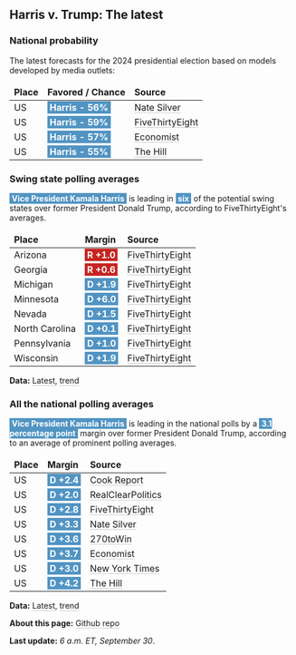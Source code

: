 
<style>
table {
    width: 100%;
    border-collapse: collapse;
}
table, th, td {
    border: 0px solid black;
}
a {
    color: inherit;
    text-decoration: underline;
    text-decoration-thickness: 1px;
    text-underline-offset: .2em;
    text-decoration-color: #0003;
    transition: text-decoration-color .3s ease-out; 
}
a:visited {
    color: inherit;
    text-decoration: underline;
    text-decoration-thickness: 1px;
    text-underline-offset: .2em;
    text-decoration-color: #0003;
    transition: text-decoration-color .3s ease-out; 
}
.markdown-body table th, .markdown-body table td {
    padding: 5px 10px;
    border: 1px solid #dfe2e5;
}
th, td {
    text-align: left;
}
.markdown-body>*:last-child {
    display: none;
}
@media (max-width: 400px) {
    th, td {
        font-size: .9em;  /* Smaller font size on small screens */
    }
}
@media (max-width: 320px) {
    th, td {
        font-size: .8em;  /* Smaller font size on small screens */
    }
}
</style>

## Harris v. Trump: The latest


### National probability
The latest forecasts for the 2024 presidential election based on models developed by media outlets:

| Place | Favored / Chance | Source |
|-------|---------------------|--------|
| US | <span style='background: #5194C3; padding:1px 4px; color: #ffffff; font-weight: bold;'>Harris - 56%</span> | [Nate Silver](https://www.natesilver.net/p/nate-silver-2024-president-election-polls-model) |
| US | <span style='background: #5194C3; padding:1px 4px; color: #ffffff; font-weight: bold;'>Harris - 59%</span> | [FiveThirtyEight](https://projects.fivethirtyeight.com/2024-election-forecast) |
| US | <span style='background: #5194C3; padding:1px 4px; color: #ffffff; font-weight: bold;'>Harris - 57%</span> | [Economist](https://www.economist.com/interactive/us-2024-election/prediction-model/president/) |
| US | <span style='background: #5194C3; padding:1px 4px; color: #ffffff; font-weight: bold;'>Harris - 55%</span> | [The Hill](https://elections2024.thehill.com/forecast/2024/president/) |


### Swing state polling averages
<span style='background: #5194C3; padding:1px 4px; color: #ffffff; font-weight: bold;'>Vice President Kamala Harris</span> is leading in <span style='background: #5194C3; padding:1px 4px; color: #ffffff; font-weight: bold;'>six</span> of the potential swing states over former President Donald Trump, according to FiveThirtyEight's averages.

| Place | Margin | Source |
|-------|--------|--------|
| Arizona | <span style='background: #c52622; padding:1px 4px; color: #ffffff; font-weight: bold;'>R +1.0</span> | [FiveThirtyEight](https://projects.fivethirtyeight.com/polls/president-general/2024/arizona/polling-average.json) |
| Georgia | <span style='background: #c52622; padding:1px 4px; color: #ffffff; font-weight: bold;'>R +0.6</span> | [FiveThirtyEight](https://projects.fivethirtyeight.com/polls/president-general/2024/georgia/polling-average.json) |
| Michigan | <span style='background: #5194C3; padding:1px 4px; color: #ffffff; font-weight: bold;'>D +1.9</span> | [FiveThirtyEight](https://projects.fivethirtyeight.com/polls/president-general/2024/michigan/polling-average.json) |
| Minnesota | <span style='background: #5194C3; padding:1px 4px; color: #ffffff; font-weight: bold;'>D +6.0</span> | [FiveThirtyEight](https://projects.fivethirtyeight.com/polls/president-general/2024/minnesota/polling-average.json) |
| Nevada | <span style='background: #5194C3; padding:1px 4px; color: #ffffff; font-weight: bold;'>D +1.5</span> | [FiveThirtyEight](https://projects.fivethirtyeight.com/polls/president-general/2024/nevada/polling-average.json) |
| North Carolina | <span style='background: #5194C3; padding:1px 4px; color: #ffffff; font-weight: bold;'>D +0.1</span> | [FiveThirtyEight](https://projects.fivethirtyeight.com/polls/president-general/2024/north-carolina/polling-average.json) |
| Pennsylvania | <span style='background: #5194C3; padding:1px 4px; color: #ffffff; font-weight: bold;'>D +1.0</span> | [FiveThirtyEight](https://projects.fivethirtyeight.com/polls/president-general/2024/pennsylvania/polling-average.json) |
| Wisconsin | <span style='background: #5194C3; padding:1px 4px; color: #ffffff; font-weight: bold;'>D +1.9</span> | [FiveThirtyEight](https://projects.fivethirtyeight.com/polls/president-general/2024/wisconsin/polling-average.json) |


**Data:** [Latest](https://stilesdata.com/polling/harris_trump/polls_avg/avgs/state_averages_latest.json), [trend](https://stilesdata.com/polling/harris_trump/polls_avg/avgs/state_averages_trend.json)

### All the national polling averages
<span style='background: #5194C3; padding:1px 4px; color: #ffffff; font-weight: bold;'>Vice President Kamala Harris</span> is leading in the national polls by a <span style='background: #5194C3; padding:1px 4px; color: #ffffff; font-weight: bold;'>3.1 percentage point</span> margin over former President Donald Trump, according to an average of prominent polling averages.

| Place             | Margin               | Source       |
|-------------------|----------------------|--------------|
| US | <span style='background: #5194C3; padding:1px 4px; color: #ffffff; font-weight: bold;'>D +2.4</span> |[Cook Report](https://www.cookpolitical.com/survey-research/cpr-national-polling-average/2024/harris-trump-overall) 
| US | <span style='background: #5194C3; padding:1px 4px; color: #ffffff; font-weight: bold;'>D +2.0</span> |[RealClearPolitics](https://www.realclearpolling.com/polls/president/general/2024/trump-vs-harris) 
| US | <span style='background: #5194C3; padding:1px 4px; color: #ffffff; font-weight: bold;'>D +2.8</span> |[FiveThirtyEight](https://projects.fivethirtyeight.com/polls/president-general/2024/national/) 
| US | <span style='background: #5194C3; padding:1px 4px; color: #ffffff; font-weight: bold;'>D +3.3</span> |[Nate Silver](https://www.natesilver.net/p/nate-silver-2024-president-election-polls-model) 
| US | <span style='background: #5194C3; padding:1px 4px; color: #ffffff; font-weight: bold;'>D +3.6</span> |[270toWin](https://www.270towin.com/2024-presidential-election-polls/) 
| US | <span style='background: #5194C3; padding:1px 4px; color: #ffffff; font-weight: bold;'>D +3.7</span> |[Economist](https://www.economist.com/interactive/us-2024-election/trump-harris-polls) 
| US | <span style='background: #5194C3; padding:1px 4px; color: #ffffff; font-weight: bold;'>D +3.0</span> |[New York Times](https://www.nytimes.com/interactive/2024/us/elections/polls-president.html) 
| US | <span style='background: #5194C3; padding:1px 4px; color: #ffffff; font-weight: bold;'>D +4.2</span> |[The Hill](https://elections2024.thehill.com/national/harris-trump-general/) 


 **Data:** [Latest](https://stilesdata.com/polling/harris_trump/polls_avg/avgs/averages_latest.json), [trend](https://stilesdata.com/polling/harris_trump/polls_avg/avgs/averages_trend.json) 

 **About this page:** [Github repo](https://github.com/stiles/polls) 

 **Last update:** *6 a.m. ET, September 30*.